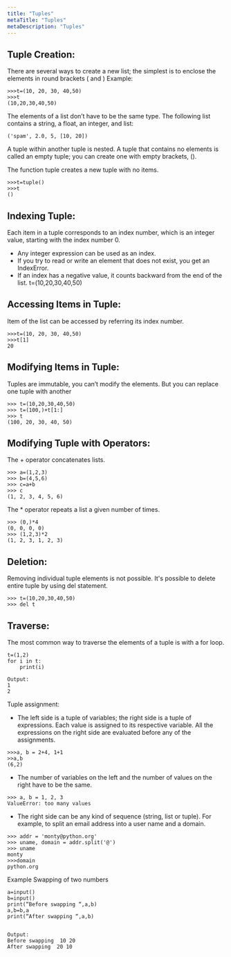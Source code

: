 ```yaml
---
title: "Tuples"
metaTitle: "Tuples"
metaDescription: "Tuples"
---
```


## Tuple Creation:
There are several ways to create a new list; the simplest is to enclose the elements in round brackets ( and )
Example:
```
>>>t=(10, 20, 30, 40,50)
>>>t
(10,20,30,40,50)

```

The elements of a list don’t have to be the same type. The following list contains a string, a float, an integer, and  list:

```
('spam', 2.0, 5, [10, 20])
```

A tuple within another tuple is nested. A tuple that contains no elements is called an empty tuple; you can create one with empty brackets, ().

The function tuple creates a new tuple with no items.

```
>>>t=tuple()
>>>t
()

```

## Indexing Tuple:
Each item in a tuple corresponds to an index number, which is an integer value, starting with the index number 0.
- Any integer expression can be used as an index.
- If you try to read or write an element that does not exist, you get an IndexError.
- If an index has a negative value, it counts backward from the end of the list.
t=(10,20,30,40,50)

## Accessing Items in Tuple:

Item of the list can be accessed by referring  its index number.

```
>>>t=(10, 20, 30, 40,50)
>>>t[1]
20

```
## Modifying Items in Tuple:
Tuples are immutable, you can’t modify the elements. But you can replace one tuple with another

```
>>> t=(10,20,30,40,50)
>>> t=(100,)+t[1:]
>>> t
(100, 20, 30, 40, 50)

```

## Modifying Tuple with Operators:
The + operator concatenates lists.

```
>>> a=(1,2,3)
>>> b=(4,5,6)
>>> c=a+b
>>> c
(1, 2, 3, 4, 5, 6)

```

The * operator repeats a list a given number of times.

```
>>> (0,)*4
(0, 0, 0, 0)
>>> (1,2,3)*2
(1, 2, 3, 1, 2, 3)

```

## Deletion:

Removing individual tuple elements is not possible. It's possible to delete entire tuple by using del statement.

```
>>> t=(10,20,30,40,50)
>>> del t

```

## Traverse:
The most common way to traverse the elements of a tuple is with a for loop.

```
t=(1,2)
for i in t:
    print(i)

Output:
1
2

```

Tuple assignment:
- The left side is a tuple of variables; the right side is a tuple of expressions. Each value is assigned to its respective variable. All the expressions on the right side are evaluated before any of the assignments.

```
>>>a, b = 2+4, 1+1
>>a,b
(6,2)

```
- The number of variables on the left and the number of values on the right have to be the same.

```
>>> a, b = 1, 2, 3
ValueError: too many values 

```
- The right side can be any kind of sequence (string, list or tuple). For example, to split an email address into a user name and a domain.

```
>>> addr = 'monty@python.org'
>>> uname, domain = addr.split('@')
>>> uname
monty
>>>domain
python.org

```

Example 
Swapping of two numbers
```
a=input()
b=input()
print(“Before swapping “,a,b)
a,b=b,a
print(“After swapping “,a,b)


Output:
Before swapping  10 20
After swapping  20 10

```